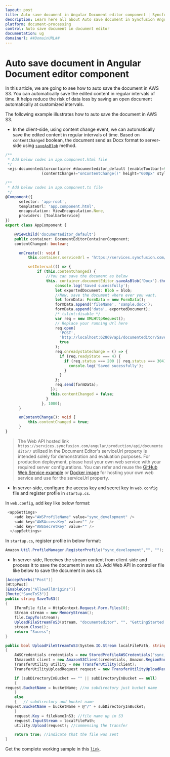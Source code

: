 ```yaml
---
layout: post
title: Auto save document in Angular Document editor component | Syncfusion
description: Learn here all about Auto save document in Syncfusion Angular Document editor component of Syncfusion Essential JS 2 and more.
platform: document-processing
control: Auto save document in document editor 
documentation: ug
domainurl: ##DomainURL##
---
```


# Auto save document in Angular Document editor component

In this article, we are going to see how to auto save the document in AWS S3. You can automatically save the edited content in regular intervals of time. It helps reduce the risk of data loss by saving an open document automatically at customized intervals.

The following example illustrates how to auto save the document in AWS S3.

* In the client-side, using content change event, we can automatically save the edited content in regular intervals of time. Based on `contentChanged` boolean, the document send as Docx format to server-side using [`saveAsBlob`](https://ej2.syncfusion.com/angular/documentation/api/document-editor/#saveasblob) method.

```typescript
/**
 * Add below codes in app.component.html file
 */
 <ejs-documenteditorcontainer #documenteditor_default [enableToolbar]=true (created)="onCreate()"
                (contentChange)="onContentChange()" height="600px" style="display:block;"></ejs-documenteditorcontainer>

/**
 * Add below codes in app.component.ts file
 */
@Component({
      selector: 'app-root',
      templateUrl: 'app.component.html',
      encapsulation: ViewEncapsulation.None,
      providers: [ToolbarService]
})
export class AppComponent {

    @ViewChild('documenteditor_default')
    public container: DocumentEditorContainerComponent;
    contentChanged: boolean;

      onCreate(): void {
          this.container.serviceUrl = 'https://services.syncfusion.com/angular/production/api/documenteditor/';

          setInterval(() => {
              if (this.contentChanged) {
                  //You can save the document as below
                  this. container.documentEditor.saveAsBlob('Docx').then((blob: Blob) => {
                      console.log('Saved sucessfully');
                      let exportedDocument: Blob = blob;
                      //Now, save the document where ever you want.
                      let formData: FormData = new FormData();
                      formData.append('fileName', 'sample.docx');
                      formData.append('data', exportedDocument);
                      /* tslint:disable */
                      var req = new XMLHttpRequest();
                      // Replace your running Url here
                      req.open(
                        'POST',
                        'http://localhost:62869/api/documenteditor/SaveToS3',
                        true
                      );
                      req.onreadystatechange = () => {
                        if (req.readyState === 4) {
                          if (req.status === 200 || req.status === 304) {
                            console.log('Saved sucessfully');
                          }
                        }
                      };
                      req.send(formData);
                    });
                    this.contentChanged = false;
                  }
                }, 1000);
      }

      onContentChange(): void {
          this.contentChanged = true;
      }
}
```

> The Web API hosted link `https://services.syncfusion.com/angular/production/api/documenteditor/` utilized in the Document Editor's serviceUrl property is intended solely for demonstration and evaluation purposes. For production deployment, please host your own web service with your required server configurations. You can refer and reuse the [GitHub Web Service example](https://github.com/SyncfusionExamples/EJ2-DocumentEditor-WebServices) or [Docker image](https://hub.docker.com/r/syncfusion/word-processor-server) for hosting your own web service and use for the serviceUrl property.

* In server-side, configure the access key and secret key in `web.config` file and register profile in `startup.cs`.

In `web.config`, add key like below format:

```c#
 <appSettings>
    <add key="AWSProfileName" value="sync_development" />
    <add key="AWSAccessKey" value="" />
    <add key="AWSSecretKey" value="" />
  </appSettings>
```

In `startup.cs`, register profile in below format:

```c#
Amazon.Util.ProfileManager.RegisterProfile("sync_development","", "");
```

* In server-side, Receives the stream content from client-side and process it to save the document in aws s3. Add Web API in controller file like below to save the document in aws s3.

```c#
[AcceptVerbs("Post")]
[HttpPost]
[EnableCors("AllowAllOrigins")]
[Route("SaveToS3")]
public string SaveToS3()
{
    IFormFile file = HttpContext.Request.Form.Files[0];
    Stream stream = new MemoryStream();
    file.CopyTo(stream);
    UploadFileStreamToS3(stream, "documenteditor", "", "GettingStarted.docx");
    stream.Close();
    return "Sucess";
}

public bool UploadFileStreamToS3(System.IO.Stream localFilePath, string bucketName, string subDirectoryInBucket, string fileNameInS3)
{
    AWSCredentials credentials = new StoredProfileAWSCredentials("sync_development");
    IAmazonS3 client = new AmazonS3Client(credentials, Amazon.RegionEndpoint.USEast1);
    TransferUtility utility = new TransferUtility(client);
    TransferUtilityUploadRequest request = new TransferUtilityUploadRequest();

    if (subDirectoryInBucket == "" || subDirectoryInBucket == null)
    {
request.BucketName = bucketName; //no subdirectory just bucket name  
    }
    else
    {   // subdirectory and bucket name  
request.BucketName = bucketName + @"/" + subDirectoryInBucket;
    }
    request.Key = fileNameInS3; //file name up in S3  
    request.InputStream = localFilePath;
    utility.Upload(request); //commensing the transfer  

    return true; //indicate that the file was sent  
}
```

Get the complete working sample in this [`link`](https://github.com/SyncfusionExamples/Auto-Save-documents-in-Word-Processor).
